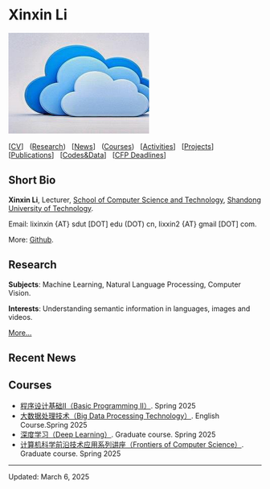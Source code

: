 # Xinxin Li

![](images/1.jpg)

[[CV](CV.pdf)] &nbsp; ([Research](#research)) &nbsp; [[News](news.html)] &nbsp; ([Courses](#courses)) &nbsp; [[Activities](activities.html)] &nbsp; [[Projects](projects.html)] &nbsp; [[Publications](publications.html)] &nbsp; [[Codes&Data](codesdata.html)] &nbsp; [[CFP Deadlines](deadlines.html)]

## Short Bio

**Xinxin Li**, Lecturer, [School of Computer Science and Technology](https://jsjxy.sdut.edu.cn/), [Shandong University of Technology](https://www.sdut.edu.cn).

Email: lixinxin {AT} sdut [DOT] edu (DOT) cn, lixxin2 {AT} gmail [DOT] com.

More: [Github](https://github.com/lixxin2).

## Research

**Subjects**: Machine Learning, Natural Language Processing, Computer Vision.

**Interests**: Understanding semantic information in languages, images and videos.

[More...](research.html)

## Recent News



## Courses

- [程序设计基础Ⅱ（Basic Programming Ⅱ）](course/2025Spring-BasicProgramming1-cn.html). Spring 2025
- [大数据处理技术（Big Data Processing Technology）](course/2025Spring-BigDataProcessingTechnology.html).  English Course.Spring 2025
- [深度学习（Deep Learning）](course/2025Spring-DeepLearning-cn.html). Graduate course. Spring 2025
- [计算机科学前沿技术应用系列讲座（Frontiers of Computer Science）](course/2025Spring-FrontiersofComputerScience-cn.html). Graduate course. Spring 2025

---

Updated: March 6, 2025
